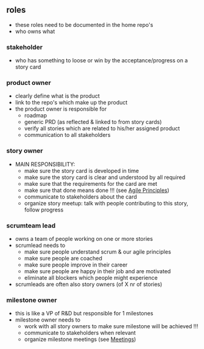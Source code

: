 ## roles

- these roles need to be documented in the home repo's
- who owns what

### stakeholder

- who has something to loose or win by the acceptance/progress on a story card

### product owner

- clearly define what is the product
- link to the repo's which make up the product
- the product owner is responsible for
  - roadmap
  - generic PRD (as reflected & linked to from story cards)
  - verify all stories which are related to his/her assigned product
  - communication to all stakeholders  

### story owner

- MAIN RESPONSIBILITY: 
  - make sure the story card is developed in time
  - make sure the story card is clear and understood by all required
  - make sure that the requirements for the card are met
  - make sure that done means done !!! (see [Agile Principles](agileprinciples.md)) 
  - communicate to stakeholders about the card
  - organize story meetup: talk with people contributing to this story, follow progress

### scrumteam lead

- owns a team of people working on one or more stories
- scrumlead needs to
  - make sure people understand scrum & our agile principles
  - make sure people are coached
  - make sure people improve in their career
  - make sure people are happy in their job and are motivated 
  - eliminate all blockers which people might experience
- scrumleads are often also story owners (of X nr of stories)

### milestone owner
- this is like a VP of R&D but responsible for 1 milestones
- milestone owner needs to
  - work with all story owners to make sure milestone will be achieved !!!
  - communicate to stakeholders when relevant
  - organize milestone meetings (see [Meetings](meetings.md))





